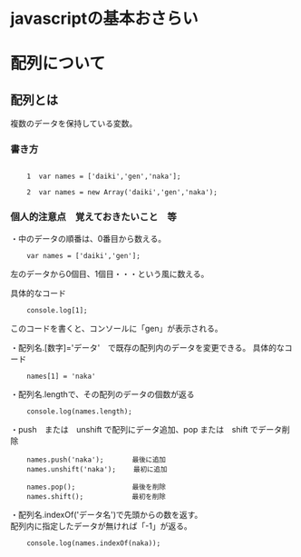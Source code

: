 # javascriptの基本おさらい

# 配列について

## 配列とは

複数のデータを保持している変数。

### 書き方 

```

    1  var names = ['daiki','gen','naka'];

    2  var names = new Array('daiki','gen','naka');
```

### 個人的注意点　覚えておきたいこと　等
・中のデータの順番は、0番目から数える。
```
    var names = ['daiki','gen'];
```    
 左のデータから0個目、1個目・・・という風に数える。<br>

 具体的なコード
```
    console.log[1];
```
このコードを書くと、コンソールに「gen」が表示される。

・配列名.[数字]='データ'　で既存の配列内のデータを変更できる。
具体的なコード
```
    names[1] = 'naka'
```

・配列名.lengthで、その配列のデータの個数が返る
```
    console.log(names.length);
```

・push　または　unshift で配列にデータ追加、pop または　shift でデータ削除
```
    names.push('naka');       最後に追加
    names.unshift('naka');　　 最初に追加

    names.pop();              最後を削除　
    names.shift();　　　　　　  最初を削除
```

・配列名.indexOf('データ名')で先頭からの数を返す。<br>
  配列内に指定したデータが無ければ「-1」が返る。
```
    console.log(names.indexOf(naka));
```

    

